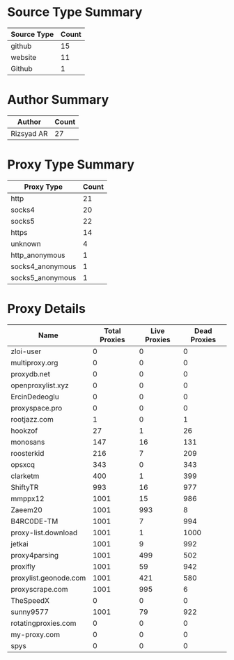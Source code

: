 # Source Type Summary

| Source Type | Count |
|-------------|-------|
| github | 15 |
| website | 11 |
| Github | 1 |


# Author Summary

| Author | Count |
|--------|-------|
| Rizsyad AR | 27 |


# Proxy Type Summary

| Proxy Type | Count |
|------------|-------|
| http | 21 |
| socks4 | 20 |
| socks5 | 22 |
| https | 14 |
| unknown | 4 |
| http_anonymous | 1 |
| socks4_anonymous | 1 |
| socks5_anonymous | 1 |


# Proxy Details

| Name | Total Proxies | Live Proxies | Dead Proxies |
|------|---------------|--------------|---------------|
| zloi-user | 0 | 0 | 0 |
| multiproxy.org | 0 | 0 | 0 |
| proxydb.net | 0 | 0 | 0 |
| openproxylist.xyz | 0 | 0 | 0 |
| ErcinDedeoglu | 0 | 0 | 0 |
| proxyspace.pro | 0 | 0 | 0 |
| rootjazz.com | 1 | 0 | 1 |
| hookzof | 27 | 1 | 26 |
| monosans | 147 | 16 | 131 |
| roosterkid | 216 | 7 | 209 |
| opsxcq | 343 | 0 | 343 |
| clarketm | 400 | 1 | 399 |
| ShiftyTR | 993 | 16 | 977 |
| mmppx12 | 1001 | 15 | 986 |
| Zaeem20 | 1001 | 993 | 8 |
| B4RC0DE-TM | 1001 | 7 | 994 |
| proxy-list.download | 1001 | 1 | 1000 |
| jetkai | 1001 | 9 | 992 |
| proxy4parsing | 1001 | 499 | 502 |
| proxifly | 1001 | 59 | 942 |
| proxylist.geonode.com | 1001 | 421 | 580 |
| proxyscrape.com | 1001 | 995 | 6 |
| TheSpeedX | 0 | 0 | 0 |
| sunny9577 | 1001 | 79 | 922 |
| rotatingproxies.com | 0 | 0 | 0 |
| my-proxy.com | 0 | 0 | 0 |
| spys | 0 | 0 | 0 |
